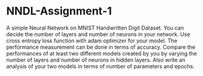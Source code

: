 # NNDL-Assignment-1
A simple Neural Network on MNIST Handwritten Digit Dataset. You can
decide the number of layers and number of neurons in your network. Use cross
entropy loss function with adam optimizer for your model. The performance
measurement can be done in terms of accuracy. Compare the performances of
at least two different models created by you by varying the number of layers
and number of neurons in hidden layers. Also write an analysis of your two
models in terms of number of parameters and epochs.

